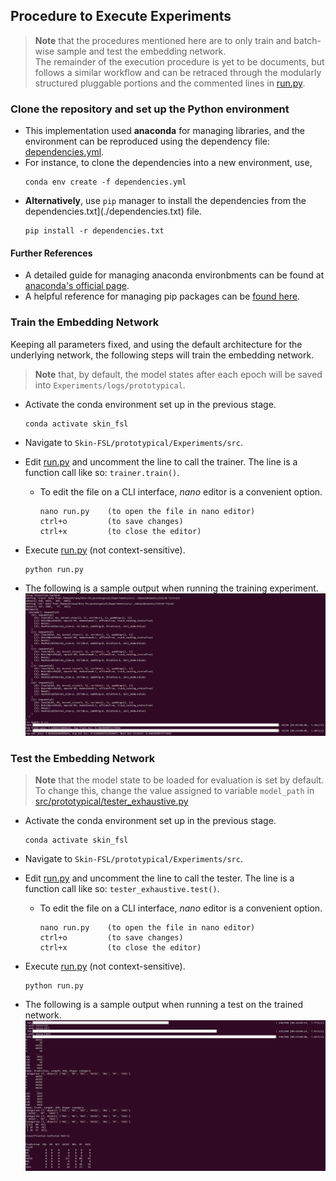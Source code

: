 ## Procedure to Execute Experiments

> **Note** that the procedures mentioned here are to only train and batch-wise sample and test the embedding network.   
> The remainder of the execution procedure is yet to be documents, but follows a similar workflow and can be retraced through the modularly structured pluggable portions and the commented lines in [run.py](src/run.py).

### Clone the repository and set up the Python environment
  - This implementation used **anaconda** for managing libraries, and the environment can be reproduced using the dependency file: [dependencies.yml](./dependencies.yml).
  - For instance, to clone the dependencies into a new environment, use,
    ```
    conda env create -f dependencies.yml
    ```
  - **Alternatively**, use `pip` manager to install the dependencies from the dependencies.txt](./dependencies.txt) file.
      ```
      pip install -r dependencies.txt
      ```

  #### Further References
  - A detailed guide for managing anaconda environbments can be found at [anaconda's official page](https://conda.io/projects/conda/en/latest/user-guide/tasks/manage-environments.html).
  - A helpful reference for managing pip packages can be [found here](https://note.nkmk.me/en/python-pip-install-requirements/).

### Train the Embedding Network

Keeping all parameters fixed, and using the default architecture for the underlying network, the following steps will train the embedding network.

> **Note** that, by default, the model states after each epoch will be saved into `Experiments/logs/prototypical`.

- Activate the conda environment set up in the previous stage.
  ```
  conda activate skin_fsl
  ```
- Navigate to `Skin-FSL/prototypical/Experiments/src`.
- Edit [run.py](src/run.py) and uncomment the line to call the trainer. The line is a function call like so: `trainer.train()`.
  - To edit the file on a CLI interface, *nano* editor is a convenient option.
    ```
    nano run.py    (to open the file in nano editor)
    ctrl+o         (to save changes)
    ctrl+x         (to close the editor)
    ```
- Execute [run.py](src/run.py) (not context-sensitive).
  ```
  python run.py
  ```
  
- The following is a sample output when running the training experiment.
  <img src="../Docs/assets/embedding-train-op.png" width="950" />

### Test the Embedding Network

> **Note** that the model state to be loaded for evaluation is set by default.
> To change this, change the value assigned to variable `model_path` in [src/prototypical/tester_exhaustive.py](./src/prototypical/tester_exhaustive.py)

- Activate the conda environment set up in the previous stage.
  ```
  conda activate skin_fsl
  ```
- Navigate to `Skin-FSL/prototypical/Experiments/src`.
- Edit [run.py](src/run.py) and uncomment the line to call the tester. The line is a function call like so: `tester_exhaustive.test()`.
  - To edit the file on a CLI interface, *nano* editor is a convenient option.
    ```
    nano run.py    (to open the file in nano editor)
    ctrl+o         (to save changes)
    ctrl+x         (to close the editor)
    ```
- Execute [run.py](src/run.py) (not context-sensitive).
  ```
  python run.py
  ```

- The following is a sample output when running a test on the trained network.
  <img src="../Docs/assets/embedding-test-op.png" width="950" />
